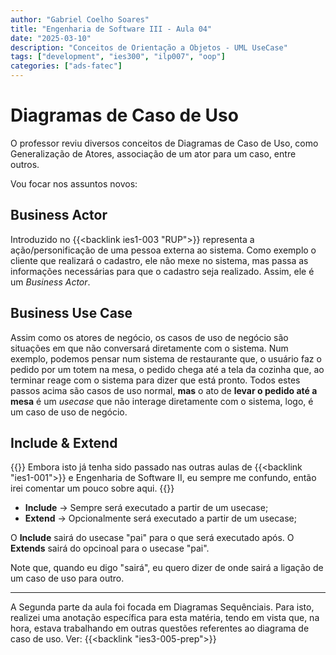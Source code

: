 ```yaml
---
author: "Gabriel Coelho Soares"
title: "Engenharia de Software III - Aula 04"
date: "2025-03-10"
description: "Conceitos de Orientação a Objetos - UML UseCase"
tags: ["development", "ies300", "ilp007", "oop"]
categories: ["ads-fatec"]
---
```


# Diagramas de Caso de Uso

O professor reviu diversos conceitos de Diagramas de Caso de Uso,
como Generalização de Atores, associação de um ator para um caso,
entre outros.

Vou focar nos assuntos novos:

## Business Actor

Introduzido no {{<backlink ies1-003 "RUP">}} representa a
ação/personificação de uma pessoa externa ao sistema. Como exemplo
o cliente que realizará o cadastro, ele não mexe no sistema, mas
passa as informações necessárias para que o cadastro seja realizado.
Assim, ele é um *Business Actor*.  

## Business Use Case

Assim como os atores de negócio, os casos de uso de negócio são
situações em que não conversará diretamente com o sistema. Num
exemplo, podemos pensar num sistema de restaurante que, o usuário
faz o pedido por um totem na mesa, o pedido chega até a tela da
cozinha que, ao terminar reage com o sistema para dizer que está
pronto. Todos estes passos acima são casos de uso normal, **mas**
o ato de **levar o pedido até a mesa** é um *usecase* que não
interage diretamente com o sistema, logo, é um caso de uso de
negócio.

## Include & Extend

{{<admonition title="Observação">}}
Embora isto já tenha sido passado nas outras aulas de
{{<backlink "ies1-001">}} e Engenharia de Software II,
eu sempre me confundo, então irei comentar um pouco sobre aqui.
{{</admonition>}}

- **Include** -> Sempre será executado a partir de um usecase;
- **Extend** -> Opcionalmente será executado a partir de um usecase;

O **Include** sairá do usecase "pai" para o que será executado após.
O **Extends** sairá do opcinoal para o usecase "pai".

Note que, quando eu digo "sairá", eu quero dizer de onde sairá a
ligação de um caso de uso para outro.

----------

A Segunda parte da aula foi focada em Diagramas Sequênciais. Para 
isto, realizei uma anotação específica para esta matéria, tendo em 
vista que, na hora, estava trabalhando em outras questões referentes 
ao diagrama de caso de uso. Ver: {{<backlink "ies3-005-prep">}}
